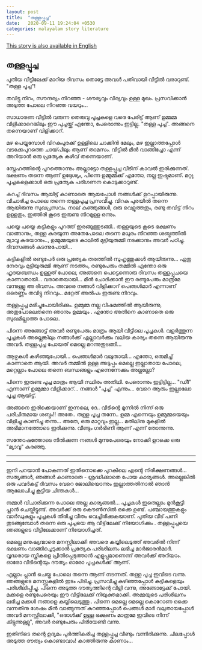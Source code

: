 ```yaml
---
layout: post
title:  "തള്ളപ്പൂച്ച"
date:   2020-09-11 19:24:04 +0530
categories: malayalam story literature
---
```


[This story is also available in English](/mother-cat-english)


## തള്ളപ്പൂച്ച

പുതിയ വീട്ടിലേക്ക് മാറിയ ദിവസം തൊട്ടേ അവൾ പതിവായി വീട്ടിൽ വരാറുണ്ട്. "തള്ള പൂച്ച"!

തവിട്ടു നിറം, സൗന്ദര്യം നിറഞ്ഞ - ശൗര്യവും വീര്യവും ഉള്ള മുഖം. പ്രസവിക്കാൻ  അടുത്ത പോലെ നിറഞ്ഞ വയറും...

സാധാരണ വീട്ടിൽ വരുന്ന തെരുവു പൂച്ചകളെ വരെ പേരിട്ട് ആണ് ഉമ്മമ്മ വിളിക്കാറെങ്കിലും ഈ പൂച്ചയ്ക്ക് എന്തോ, പേരൊന്നും ഇട്ടില്ല. "തള്ള പൂച്ച". അങ്ങനെ തന്നെയാണ് വിളിക്കാറ്. 


മഴ പെയ്യുമ്പോൾ വിറകുപുരക്ക്‌ ഉള്ളിലെ ചാക്കിൻ മേലും, മഴ ഇല്ലാത്തപ്പോൾ വടക്കേപുറത്തെ ചായ്‌പിലും ആണ് താമസം. വീട്ടിൽ  മീൻ വാങ്ങിച്ചോ എന്ന് അറിയാൻ ഒരു പ്രത്യേക കഴിവ് തന്നെയാണ്.


സ്നേഹത്തിന്റെ പുറത്തൊന്നും അല്ലാട്ടോ തള്ളപ്പൂച്ച വീടിന് കാവൽ ഇരിക്കുന്നത്. ഭക്ഷണം തന്നെ ആണ് ഉദ്ദേശ്യം, പിന്നെ ഉമ്മുമ്മക്ക്‌  എന്തോ, നല്ല ഇഷ്ടമാണ്. മറ്റു പൂച്ചകളെക്കാൾ ഒരു പ്രത്യേക പരിഗണന കൊടുക്കാറുണ്ട്.

കുറച്ച് ദിവസം ആയിട്ട് കാണാതെ ആയപ്പോൾ നങ്ങൾക്ക്‌ ഉറപ്പായിരുന്നു. വിചാരിച്ച പോലെ തന്നെ തള്ളപൂച്ച പ്രസവിച്ചു. വിറകു പുരയിൽ തന്നെ ആയിരുന്നു സുഖപ്രസവം.  നാല് കുഞ്ഞുങ്ങൾ, ഒരു വെളുത്തതും, രണ്ടു തവിട്ട്‌ നിറം ഉള്ളതും, ഇത്തിരി കൂടെ ഇരുണ്ട നിറമുള്ള ഒന്നും.

പയ്യെ പയ്യെ കുട്ടികളും പുറത്ത് ഇരങ്ങുത്തുടങ്ങി.. തള്ളയുടെ കൂടെ ഭക്ഷണം വാങ്ങാനും, തള്ള കരയുന്ന അതേപോലെ തന്നെ മധുരം നിറഞ്ഞ ശബ്ദത്തിൽ മ്യാവൂ കരയാനും.., ഉമ്മുമ്മയുടെ കാലിൽ മുട്ടിയുരുമ്മി നടക്കാനും അവർ പഠിച്ചു. ദിവസങ്ങൾ കടന്നുപോയി... 


കുട്ടികളിൽ രണ്ടുപേർ ഒരു പ്രത്യേക തരത്തിൽ സുഹൃത്തുക്കൾ ആയിരുന്നു... ഏതു നേരവും മുട്ടിയുരുമ്മി ആണ് നടത്തം, രണ്ടുപേരും തമ്മിൽ എന്തോ ഒരു ഹൃദയബന്ധം ഉള്ളത് പോലെ, അങ്ങനെ പെട്ടെന്നൊരു ദിവസം തള്ളപ്പൂചയെ കാണാതായി... വരാതെയായി... മീൻ ചോദിക്കാൻ ഈ രണ്ടുപേരും മാത്രമേ വന്നുള്ളൂ  അ ദിവസം. അവരെ നങ്ങൾ വിളിക്കാറ് പെങ്ങൾമാർ എന്നാണ് ഒരെണ്ണം തവിട്ടു നിറവും.. മറ്റേത് അൽപം ഇരുണ്ട നിറവും.

തള്ളപ്പൂച്ച മരിച്ചുപോയിരിക്കും.  ഉമ്മുമ്മ നല്ല വിഷമത്തിൽ ആയിരുന്നു, അതുപോലെതന്നെ ഞാനും ഉമ്മയും . എന്തോ അതിനെ കാണാതെ ഒരു സുഖമില്ലാത്ത പോലെ.. 

പിന്നെ അങ്ങോട്ട് അവർ രണ്ടുപേരും മാത്രം ആയി വീട്ടിലെ പൂച്ചകൾ. വളർത്തുന്ന പൂച്ചകൾ അല്ലെങ്കിലും നങ്ങൾക്ക് എല്ലാവർക്കും വലിയ കാര്യം തന്നെ ആയിരുന്നു അവർ. തള്ളപൂച്ച പോയത് മെല്ലെ മറന്നുതുടങ്ങി...


ആഴ്ചകൾ കഴിഞ്ഞുപോയി... പെങ്ങൾമാർ വലുതായി... എന്തോ, ഒരുമിച്ച് കാണാതെ ആയി. അവർ തമ്മിൽ ഉള്ള അടുപ്പം മെല്ലെ ഇല്ലാതായ പോലെ, മറ്റെല്ലാം പോലെ തന്നെ ബന്ധങ്ങളും എന്നെന്നേക്കും അല്ലല്ലോ?


പിന്നെ ഇരുണ്ട പൂച്ച മാത്രം ആയി സ്ഥിരം അതിഥി. പേരൊന്നും ഇട്ടിട്ടില്ല... "ഡിീ" എന്നാണ് ഉമ്മുമ്മാ വിളിക്കാറ്... നങ്ങൾ "പൂച്ച" എന്നും... വേറെ ആരും ഇല്ലാലോ പൂച്ച ആയിട്ട്.

അങ്ങനെ ഇരിക്കെയാണ് ഇന്നലെ, ദേ.. വീടിന്റെ മുന്നിൽ നിന്ന് ഒരു പരിചിതമായ ശബ്ദം!! അതേ.. തള്ള പൂച്ച തന്നേ.. ഉമ്മ എന്നെയും ഉമ്മുമ്മയെയും വിളിച്ചു കാണിച്ചു തന്നു... അതേ, ഒരു മാറ്റവും ഇല്ല... മതിലിനു മുകളിൽ അഭിമാനത്തോടെ ഇരിക്കുന്നു. വീണ്ടും ഗർഭിണി ആണ് എന്ന് തോന്നുന്നു. 

സന്തോഷത്തോടെ നിൽക്കുന്ന നങ്ങൾ മൂന്നുപേരെയും നോക്കി ഉറക്കെ ഒരു "മ്യാവൂ" കരഞ്ഞു. 


---------------------
---------------------


ഇനി പറയാൻ പോകുന്നത് ഇതിനൊക്കെ പുറകിലെ എന്റെ നിരീക്ഷണങ്ങൾ... സത്യങ്ങൾ, ഞങ്ങൾ കാണാതെ - ശ്രദ്ധിക്കാതെ പോയ കാര്യങ്ങൾ. അല്ലെങ്കിൽ  ഒരു പവർകട്ട് ദിവസം വേറെ ജോലിയൊന്നും ഇല്ലാത്തതിനാൽ ഞാൻ ആലോചിച്ചു കൂട്ടിയ ചിന്തകൾ... 


നമ്മൾ വിചാരിക്കുന്ന പോലെ അല്ല കാര്യങ്ങൽ... പൂച്ചകൾ ഇതെല്ലാം മുൻകൂട്ടി പ്ലാൻ ചെയ്തിട്ടുണ്ട്. അവർക്ക് ഒരു കൌൺസിൽ  ഒക്കെ ഉണ്ട്. പഞ്ചായത്തുകളും വാർഡുകളും പൂച്ചകൾ തിരിച്ചു വീതം വെച്ചിരിക്കുകയാണ്. പുതിയ വീട് പണി തുടങ്ങുമ്പോൾ തന്നെ ഒരു പൂച്ചയെ ആ വീട്ടിലേക്ക് നിയോഗിക്കും . തള്ളപ്പൂച്ചയെ  ഞങ്ങളുടെ വീട്ടിലേക്കാണ് നിയോഗിച്ചത്.


മെല്ലെ മനുഷ്യന്മാരെ മനസ്സിലാക്കി അവരെ കയ്യിലെടുത്ത് അവരിൽ നിന്ന് ഭക്ഷണം വാങ്ങിച്ചെടുക്കാൻ പ്രത്യേക പരിശീലനം ലഭിച്ച മാർജാരൻമാർ. വൃദ്ധരായ സ്ത്രീകളെ പ്രീതിപ്പെടുത്താൻ എളുപ്പമാണെന്ന് അവർക്ക് അറിയാം. ഓരോ വീടിന്റെയും ദൗത്യം ഓരോ പൂച്ചകൾക്ക് ആണ്.


എല്ലാം പ്ലാൻ ചെയ്ത പോലെ തന്നെ ആണ് നടന്നത്. തള്ള പൂച്ച ഇവിടെ വന്നു. ഞങ്ങളുടെ മനസ്സുകളിൽ ഇടം പിടിച്ചു. പ്രസവിച്ചു കഴിഞ്ഞപ്പോൾ കുട്ടികളെയും പരിശീലിപ്പിച്ചു. പിന്നെ അടുത്ത ദൗത്യത്തിന്റെ  വിളി വന്നു, അങ്ങോട്ടേക്ക് പോയി. മക്കളെ രണ്ടുപേരെയും ഈ വീട്ടിലേക്ക് നിയുക്തമാക്കി. അമ്മയുടെ പരിശീലനം ലഭിച്ച മക്കൾ നങ്ങളെ കയ്യിലെടുത്തു.. പിന്നെ മെല്ലെ മെല്ലെ കൊറോണ ഒക്കെ വന്നതിനു ശേഷം മീൻ വാങ്ങുന്നത് കുറഞ്ഞപ്പോൾ പെങ്ങൾ മാർ വലുതായപ്പോൾ അവർ മനസ്സിലാക്കി, "ഒരാൾക്ക് ഉള്ള ഭക്ഷണം മാത്രമേ ഇവിടെ നിന്ന് കിട്ടുന്നുള്ളു", അവർ രണ്ടുപേരും പിരിയേണ്ടി വന്നു.


ഇതിനിടെ തന്റെ ഉദ്യമം പൂർത്തികരിച്ച തള്ളപ്പൂച്ച വീണ്ടും വന്നിരിക്കുന്നു. ചിലപ്പോൾ അടുത്ത ദൗത്യം കൊണ്ടാവാം! കാത്തിരുന്നു കാണാം...


